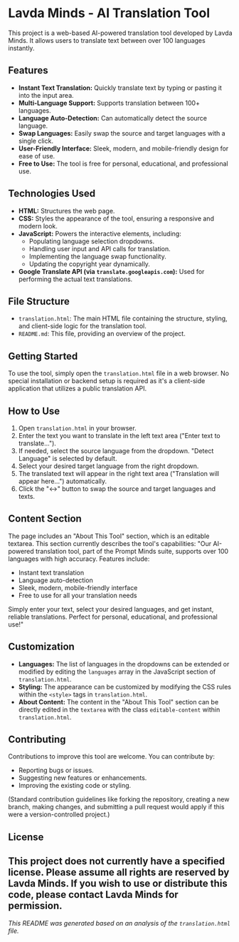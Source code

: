 # Lavda Minds - AI Translation Tool

This project is a web-based AI-powered translation tool developed by Lavda Minds. It allows users to translate text between over 100 languages instantly.

## Features

*   **Instant Text Translation:** Quickly translate text by typing or pasting it into the input area.
*   **Multi-Language Support:** Supports translation between 100+ languages.
*   **Language Auto-Detection:** Can automatically detect the source language.
*   **Swap Languages:** Easily swap the source and target languages with a single click.
*   **User-Friendly Interface:** Sleek, modern, and mobile-friendly design for ease of use.
*   **Free to Use:** The tool is free for personal, educational, and professional use.

## Technologies Used

*   **HTML:** Structures the web page.
*   **CSS:** Styles the appearance of the tool, ensuring a responsive and modern look.
*   **JavaScript:** Powers the interactive elements, including:
    *   Populating language selection dropdowns.
    *   Handling user input and API calls for translation.
    *   Implementing the language swap functionality.
    *   Updating the copyright year dynamically.
*   **Google Translate API (via `translate.googleapis.com`):** Used for performing the actual text translations.

## File Structure

*   `translation.html`: The main HTML file containing the structure, styling, and client-side logic for the translation tool.
*   `README.md`: This file, providing an overview of the project.

## Getting Started

To use the tool, simply open the `translation.html` file in a web browser.
No special installation or backend setup is required as it's a client-side application that utilizes a public translation API.

## How to Use

1.  Open `translation.html` in your browser.
2.  Enter the text you want to translate in the left text area ("Enter text to translate...").
3.  If needed, select the source language from the dropdown. "Detect Language" is selected by default.
4.  Select your desired target language from the right dropdown.
5.  The translated text will appear in the right text area ("Translation will appear here...") automatically.
6.  Click the "↔" button to swap the source and target languages and texts.

## Content Section

The page includes an "About This Tool" section, which is an editable textarea. This section currently describes the tool's capabilities:
"Our AI-powered translation tool, part of the Prompt Minds suite, supports over 100 languages with high accuracy. Features include:
- Instant text translation
- Language auto-detection
- Sleek, modern, mobile-friendly interface
- Free to use for all your translation needs

Simply enter your text, select your desired languages, and get instant, reliable translations. Perfect for personal, educational, and professional use!"

## Customization

*   **Languages:** The list of languages in the dropdowns can be extended or modified by editing the `languages` array in the JavaScript section of `translation.html`.
*   **Styling:** The appearance can be customized by modifying the CSS rules within the `<style>` tags in `translation.html`.
*   **About Content:** The content in the "About This Tool" section can be directly edited in the `textarea` with the class `editable-content` within `translation.html`.

## Contributing

Contributions to improve this tool are welcome. You can contribute by:
*   Reporting bugs or issues.
*   Suggesting new features or enhancements.
*   Improving the existing code or styling.

(Standard contribution guidelines like forking the repository, creating a new branch, making changes, and submitting a pull request would apply if this were a version-controlled project.)

## License

This project does not currently have a specified license. Please assume all rights are reserved by Lavda Minds. If you wish to use or distribute this code, please contact Lavda Minds for permission.
---

*This README was generated based on an analysis of the `translation.html` file.*

